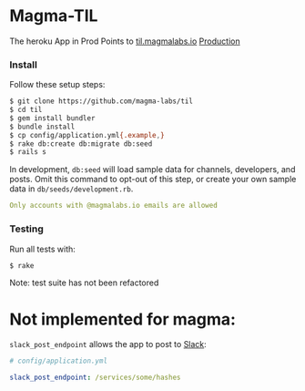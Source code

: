 # Magma-TIL
The heroku App in Prod Points to [til.magmalabs.io](https://til.magmalabs.io/)
[Production](https://magma-til.herokuapp.com/) 

### Install
Follow these setup steps:

```sh
$ git clone https://github.com/magma-labs/til
$ cd til
$ gem install bundler
$ bundle install
$ cp config/application.yml{.example,}
$ rake db:create db:migrate db:seed
$ rails s
```

In development, `db:seed` will load sample data for channels, developers, and
posts. Omit this command to opt-out of this step, or create your own sample
data in `db/seeds/development.rb`.


```yml
Only accounts with @magmalabs.io emails are allowed

```

### Testing

Run all tests with:

```
$ rake
```
Note: test suite has not been refactored 


# Not implemented for magma:

`slack_post_endpoint` allows the app to post to [Slack](https://slack.com/):

```yml
# config/application.yml

slack_post_endpoint: /services/some/hashes
```
